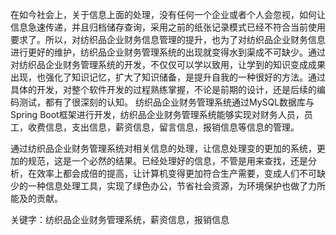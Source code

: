 在如今社会上，关于信息上面的处理，没有任何一个企业或者个人会忽视，如何让信息急速传递，并且归档储存查询，采用之前的纸张记录模式已经不符合当前使用要求了。所以，对纺织品企业财务信息管理的提升，也为了对纺织品企业财务信息进行更好的维护，纺织品企业财务管理系统的出现就变得水到渠成不可缺少。通过对纺织品企业财务管理系统的开发，不仅仅可以学以致用，让学到的知识变成成果出现，也强化了知识记忆，扩大了知识储备，是提升自我的一种很好的方法。通过具体的开发，对整个软件开发的过程熟练掌握，不论是前期的设计，还是后续的编码测试，都有了很深刻的认知。
纺织品企业财务管理系统通过MySQL数据库与Spring Boot框架进行开发，纺织品企业财务管理系统能够实现对财务人员，员工，收费信息，支出信息，薪资信息，留言信息，报销信息等信息的管理。

通过纺织品企业财务管理系统对相关信息的处理，让信息处理变的更加的系统，更加的规范，这是一个必然的结果。已经处理好的信息，不管是用来查找，还是分析，在效率上都会成倍的提高，让计算机变得更加符合生产需要，变成人们不可缺少的一种信息处理工具，实现了绿色办公，节省社会资源，为环境保护也做了力所能及的贡献。

关键字：纺织品企业财务管理系统，薪资信息，报销信息
